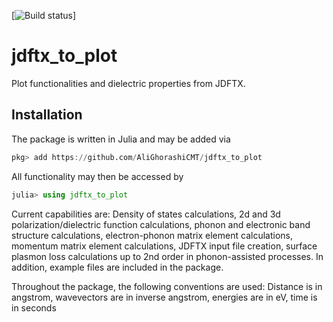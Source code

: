 [![Build status][ci-status-url]]


# jdftx_to_plot
Plot functionalities and dielectric properties from JDFTX. 

## Installation

The package is written in Julia and may be added via 
```julia
pkg> add https://github.com/AliGhorashiCMT/jdftx_to_plot
```
All functionality may then be accessed by
```julia
julia> using jdftx_to_plot
```
Current capabilities are: Density of states calculations, 2d and 3d polarization/dielectric function calculations, phonon and electronic band structure calculations, electron-phonon matrix element calculations, momentum matrix element calculations, JDFTX input file creation, surface plasmon loss calculations up to 2nd order in phonon-assisted processes. In addition, example files are included in the package.

Throughout the package, the following conventions are used: Distance is in angstrom, wavevectors are in inverse angstrom, energies are in eV, time is in seconds


[ci-status-url]: https://travis-ci.com/AliGhorashiCMT/jdftx_to_plot.svg?branch=main
